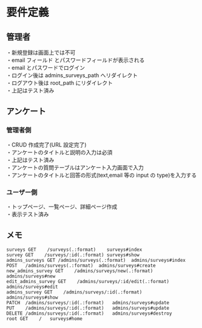# 要件定義

## 管理者

・新規登録は画面上では不可<br>
・email フィールド とパスワードフィールドが表示される<br>
・email とパスワードでログイン<br>
・ログイン後は admins_surveys_path へリダイレクト<br>
・ログアウト後は root_path にリダイレクト<br>
・上記はテスト済み

## アンケート

### 管理者側

・CRUD 作成完了(URL 設定完了)<br>
・アンケートのタイトルと説明の入力は必須<br>
・上記はテスト済み<br>
・アンケートの質問テーブルはアンケート入力画面で入力<br>
・アンケートのタイトルと回答の形式(text,email 等の input の type)を入力する

### ユーザー側

・トップページ、一覧ページ、詳細ページ作成<br>
・表示テスト済み

## メモ

```
surveys GET    /surveys(.:format)    surveys#index
survey GET    /surveys/:id(.:format) surveys#show
admins_surveys GET /admins/surveys(.:format)  admins/surveys#index
POST   /admins/surveys(.:format)  admins/surveys#create
new_admins_survey GET    /admins/surveys/new(.:format)   admins/surveys#new
edit_admins_survey GET    /admins/surveys/:id/edit(.:format)   admins/surveys#edit
admins_survey GET    /admins/surveys/:id(.:format)   admins/surveys#show
PATCH  /admins/surveys/:id(.:format)   admins/surveys#update
PUT    /admins/surveys/:id(.:format)   admins/surveys#update
DELETE /admins/surveys/:id(.:format)   admins/surveys#destroy
root GET    /   surveys#home
```
